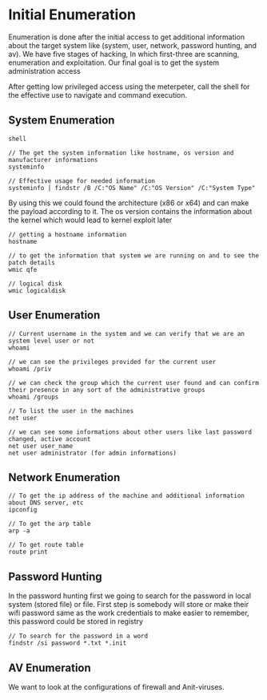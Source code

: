 # Initial Enumeration

Enumeration is done after the initial access to get additional information about the target system like (system, user, network, password hunting, and av). We have five stages of hacking, In which first-three are scanning, enumeration and exploitation. Our final goal is to get the system administration access

After getting low privileged access using the meterpeter, call the shell for the effective use to navigate and command execution. 

## System Enumeration

```
shell

// The get the system information like hostname, os version and manufacturer informations 
systeminfo

// Effective usage for needed information
systeminfo | findstr /B /C:"OS Name" /C:"OS Version" /C:"System Type"
```

By using this we could found the architecture (x86 or x64) and can make the payload according to it. The os version contains the information about the kernel which would lead to kernel exploit later 

```
// getting a hostname information
hostname

// to get the information that system we are running on and to see the patch details 
wmic qfe

// logical disk 
wmic logicaldisk 
```

## User Enumeration 

```
// Current username in the system and we can verify that we are an system level user or not 
whoami

// we can see the privileges provided for the current user
whoami /priv 

// we can check the group which the current user found and can confirm their presence in any sort of the administrative groups 
whoami /groups

// To list the user in the machines
net user 

// we can see some informations about other users like last password changed, active account 
net user user_name
net user administrator (for admin informations)
```

## Network Enumeration

```
// To get the ip address of the machine and additional information about DNS server, etc
ipconfig

// To get the arp table 
arp -a 

// To get route table 
route print 
```

## Password Hunting 

In the password hunting first we going to search for the password in local system (stored file) or file. First step is somebody will store or make their wifi password same as the work credentials to make easier to remember, this password could be stored in registry 

```
// To search for the password in a word 
findstr /si password *.txt *.init
```

## AV Enumeration

We want to look at the configurations of firewall and Anit-viruses. 
